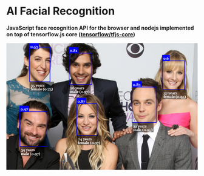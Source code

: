# AI Facial Recognition

**JavaScript face recognition API for the browser and nodejs implemented on top of tensorflow.js core ([tensorflow/tfjs-core](https://github.com/tensorflow/tfjs))**

![faceapi](./img/57297736-b5603380-70d0-11e9-873d-8b6c7243eb64.jpg)
